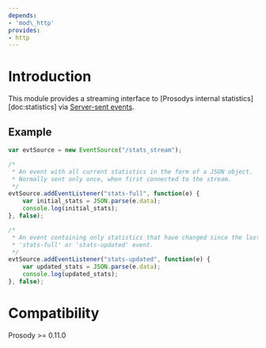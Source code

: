 ```yaml
---
depends:
- 'mod\_http'
provides:
- http
---
```


# Introduction

This module provides a streaming interface to [Prosodys internal statistics][doc:statistics] via
[Server-sent events](https://developer.mozilla.org/en-US/docs/Web/API/Server-sent_events).

## Example

```js
var evtSource = new EventSource("/stats_stream");

/*
 * An event with all current statistics in the form of a JSON object.
 * Normally sent only once, when first connected to the stream.
 */
evtSource.addEventListener("stats-full", function(e) {
	var initial_stats = JSON.parse(e.data);
	console.log(initial_stats);
}, false);

/*
 * An event containing only statistics that have changed since the last
 * 'stats-full' or 'stats-updated' event.
 */
evtSource.addEventListener("stats-updated", function(e) {
	var updated_stats = JSON.parse(e.data);
	console.log(updated_stats);
}, false);
```

# Compatibility

Prosody \>= 0.11.0

